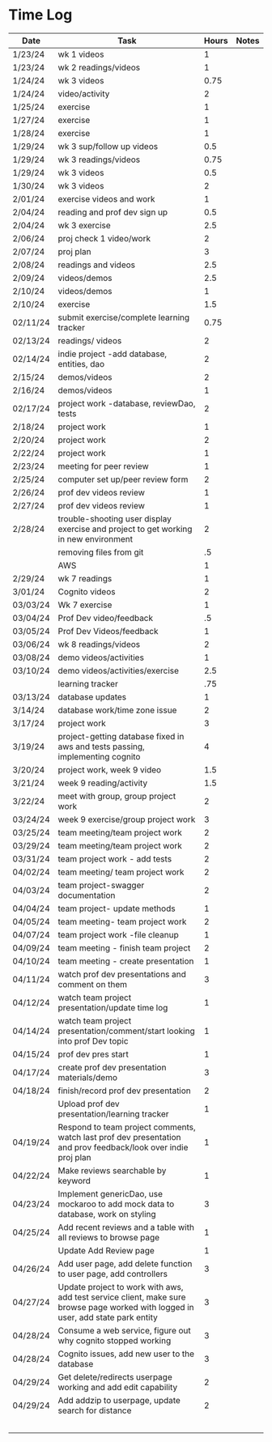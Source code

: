 
# Time Log

| Date     | Task                                                                                                                              | Hours | Notes |
|----------|-----------------------------------------------------------------------------------------------------------------------------------|-------|-------|
| 1/23/24  | wk 1 videos                                                                                                                       | 1     |       |
| 1/23/24  | wk 2 readings/videos                                                                                                              | 1     |       |
| 1/24/24  | wk 3 videos                                                                                                                       | 0.75  |       |
| 1/24/24  | video/activity                                                                                                                    | 2     |       |
| 1/25/24  | exercise                                                                                                                          | 1     |       |
| 1/27/24  | exercise                                                                                                                          | 1     |       |
| 1/28/24  | exercise                                                                                                                          | 1     |       |
| 1/29/24  | wk 3 sup/follow up videos                                                                                                         | 0.5   |       |
| 1/29/24  | wk 3 readings/videos                                                                                                              | 0.75  |       |
| 1/29/24  | wk 3  videos                                                                                                                      | 0.5   |       |
| 1/30/24  | wk 3  videos                                                                                                                      | 2     |       |
| 2/01/24  | exercise videos and work                                                                                                          | 1     |       |
| 2/04/24  | reading and prof dev sign up                                                                                                      | 0.5   |       |
| 2/04/24  | wk 3 exercise                                                                                                                     | 2.5   |       |
| 2/06/24  | proj check 1 video/work                                                                                                           | 2     |       |
| 2/07/24  | proj plan                                                                                                                         | 3     |       |
| 2/08/24  | readings and videos                                                                                                               | 2.5   |       |
| 2/09/24  | videos/demos                                                                                                                      | 2.5   |       |
| 2/10/24  | videos/demos                                                                                                                      | 1     |       |
| 2/10/24  | exercise                                                                                                                          | 1.5   |       |
| 02/11/24 | submit exercise/complete learning tracker                                                                                         | 0.75  |       |
| 02/13/24 | readings/ videos                                                                                                                  | 2     |       |
| 02/14/24 | indie project -add database, entities, dao                                                                                        | 2     |       |
| 2/15/24  | demos/videos                                                                                                                      | 2     |       |
| 2/16/24  | demos/videos                                                                                                                      | 1     |       |
| 02/17/24 | project work -database, reviewDao, tests                                                                                          | 2     |       |
| 2/18/24  | project work                                                                                                                      | 1     |       |
| 2/20/24  | project work                                                                                                                      | 2     |       |
| 2/22/24  | project work                                                                                                                      | 1     |       |
| 2/23/24  | meeting for peer review                                                                                                           | 1     |       |
| 2/25/24  | computer set up/peer review form                                                                                                  | 2     |       |
| 2/26/24  | prof dev videos review                                                                                                            | 1     |       |
| 2/27/24  | prof dev videos review                                                                                                            | 1     |       |
| 2/28/24  | trouble-shooting user display exercise and project to get working in new environment                                              | 2     |       |
|          | removing files from git                                                                                                           | .5    |       |
|          | AWS                                                                                                                               | 1     |       |
| 2/29/24  | wk 7 readings                                                                                                                     | 1     |       |
| 3/01/24  | Cognito videos                                                                                                                    | 2     |       |
| 03/03/24 | Wk 7 exercise                                                                                                                     | 1     |       |
| 03/04/24 | Prof Dev video/feedback                                                                                                           | .5    |       |
| 03/05/24 | Prof Dev Videos/feedback                                                                                                          | 1     |       |
| 03/06/24 | wk 8 readings/videos                                                                                                              | 2     |       |
| 03/08/24 | demo videos/activities                                                                                                            | 1     |       |
| 03/10/24 | demo videos/activities/exercise                                                                                                   | 2.5   |       |
|          | learning tracker                                                                                                                  | .75   |       |
| 03/13/24 | database updates                                                                                                                  | 1     |       |
| 3/14/24  | database work/time zone issue                                                                                                     | 2     |       |
| 3/17/24  | project work                                                                                                                      | 3     |       |
| 3/19/24  | project-getting database fixed in aws and tests passing, implementing cognito                                                     | 4     |       |
| 3/20/24  | project work, week 9 video                                                                                                        | 1.5   |       |
| 3/21/24  | week 9 reading/activity                                                                                                           | 1.5   |       |
| 3/22/24  | meet with group, group project work                                                                                               | 2     |       |
| 03/24/24 | week 9 exercise/group project work                                                                                                | 3     |       |
| 03/25/24 | team meeting/team project work                                                                                                    | 2     |       |
| 03/29/24 | team meeting/team project work                                                                                                    | 2     |       |
| 03/31/24 | team project work - add tests                                                                                                     | 2     |       |
| 04/02/24 | team meeting/ team project work                                                                                                   | 2     |       |
| 04/03/24 | team project-swagger documentation                                                                                                | 2     |       |
| 04/04/24 | team project- update methods                                                                                                      | 1     |       |
| 04/05/24 | team meeting- team project work                                                                                                   | 2     |       |
| 04/07/24 | team project work -file cleanup                                                                                                   | 1     |       |
| 04/09/24 | team meeting - finish team project                                                                                                | 2     |       |
| 04/10/24 | team meeting - create presentation                                                                                                | 1     |       |
| 04/11/24 | watch prof dev presentations and comment on them                                                                                  | 3     |       |
| 04/12/24 | watch team project presentation/update time log                                                                                   | 1     |       |
| 04/14/24 | watch team project presentation/comment/start looking into prof Dev topic                                                         | 1     |       |
| 04/15/24 | prof dev pres start                                                                                                               | 1     |       |
| 04/17/24 | create prof dev presentation materials/demo                                                                                       | 3     |       |
| 04/18/24 | finish/record prof dev presentation                                                                                               | 2     |       |
|          | Upload prof dev presentation/learning tracker                                                                                     | 1     |       |
| 04/19/24 | Respond to team project comments, watch last prof dev presentation and prov feedback/look over indie proj plan                    | 1     |       |
| 04/22/24 | Make reviews searchable by keyword                                                                                                | 1     |       |
| 04/23/24 | Implement genericDao, use mockaroo to add mock data to database, work on styling                                                  | 3     |       |
| 04/25/24 | Add recent reviews and a table with all reviews to browse page                                                                    | 1     |       |
|          | Update Add Review page                                                                                                            | 1     |       |
| 04/26/24 | Add  user page, add delete function to user page, add controllers                                                                 | 3     |       |
| 04/27/24 | Update project to work with aws, add test service client, make sure browse page worked with logged in user, add state park entity | 3     |       |
| 04/28/24 | Consume a web service, figure out why cognito stopped working                                                                     | 3     |       |
| 04/28/24 | Cognito issues, add new user to the database                                                                                      | 3     |       |
| 04/29/24 | Get  delete/redirects userpage working and add edit capability                                                                    | 2     |       |
| 04/29/24 | Add addzip to userpage, update search for distance                                                                                | 2     |       |
|          |                                                                                                                                   |       |       |
|          |                                                                                                                                   |       |       |
|          |                                                                                                                                   |       |       |
|          |                                                                                                                                   |       |       |
|          |                                                                                                                                   |       |       |

